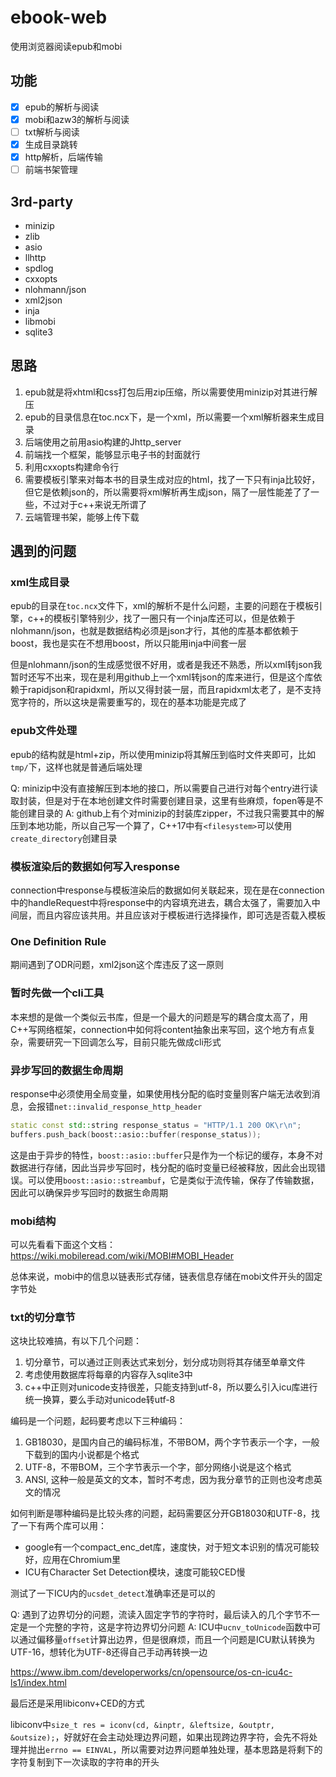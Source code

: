 # ebook-web

使用浏览器阅读epub和mobi

## 功能

- [x] epub的解析与阅读
- [x] mobi和azw3的解析与阅读
- [ ] txt解析与阅读
- [x] 生成目录跳转
- [x] http解析，后端传输
- [ ] 前端书架管理

## 3rd-party

- minizip
- zlib
- asio
- llhttp
- spdlog
- cxxopts
- nlohmann/json
- xml2json
- inja
- libmobi
- sqlite3


## 思路

1. epub就是将xhtml和css打包后用zip压缩，所以需要使用minizip对其进行解压
2. epub的目录信息在toc.ncx下，是一个xml，所以需要一个xml解析器来生成目录
3. 后端使用之前用asio构建的Jhttp_server
4. 前端找一个框架，能够显示电子书的封面就行
5. 利用cxxopts构建命令行
6. 需要模板引擎来对每本书的目录生成对应的html，找了一下只有inja比较好，但它是依赖json的，所以需要将xml解析再生成json，隔了一层性能差了了一些，不过对于c++来说无所谓了
7. 云端管理书架，能够上传下载

## 遇到的问题

### xml生成目录

epub的目录在`toc.ncx`文件下，xml的解析不是什么问题，主要的问题在于模板引擎，c++的模板引擎特别少，找了一圈只有一个inja库还可以，但是依赖于nlohmann/json，也就是数据结构必须是json才行，其他的库基本都依赖于boost，我也是实在不想用boost，所以只能用inja中间套一层

但是nlohmann/json的生成感觉很不好用，或者是我还不熟悉，所以xml转json我暂时还写不出来，现在是利用github上一个xml转json的库来进行，但是这个库依赖于rapidjson和rapidxml，所以又得封装一层，而且rapidxml太老了，是不支持宽字符的，所以这块是需要重写的，现在的基本功能是完成了

### epub文件处理

epub的结构就是html+zip，所以使用minizip将其解压到临时文件夹即可，比如`tmp/`下，这样也就是普通后端处理

Q: minizip中没有直接解压到本地的接口，所以需要自己进行对每个entry进行读取封装，但是对于在本地创建文件时需要创建目录，这里有些麻烦，fopen等是不能创建目录的
A: github上有个对minizip的封装库zipper，不过我只需要其中的解压到本地功能，所以自己写一个算了，C++17中有`<filesystem>`可以使用`create_directory`创建目录

### 模板渲染后的数据如何写入response

connection中response与模板渲染后的数据如何关联起来，现在是在connection中的handleRequest中将response中的内容填充进去，耦合太强了，需要加入中间层，而且内容应该共用。并且应该对于模板进行选择操作，即可选是否载入模板

### One Definition Rule

期间遇到了ODR问题，xml2json这个库违反了这一原则

### 暂时先做一个cli工具

本来想的是做一个类似云书库，但是一个最大的问题是写的耦合度太高了，用C++写网络框架，connection中如何将content抽象出来写回，这个地方有点复杂，需要研究一下回调怎么写，目前只能先做成cli形式

### 异步写回的数据生命周期

response中必须使用全局变量，如果使用栈分配的临时变量则客户端无法收到消息，会报错`net::invalid_response_http_header`

```cpp
static const std::string response_status = "HTTP/1.1 200 OK\r\n";
buffers.push_back(boost::asio::buffer(response_status));
```

这是由于异步的特性，`boost::asio::buffer`只是作为一个标记的缓存，本身不对数据进行存储，因此当异步写回时，栈分配的临时变量已经被释放，因此会出现错误。可以使用`boost::asio::streambuf`，它是类似于流传输，保存了传输数据，因此可以确保异步写回时的数据生命周期

### mobi结构

可以先看看下面这个文档：
https://wiki.mobileread.com/wiki/MOBI#MOBI_Header

总体来说，mobi中的信息以链表形式存储，链表信息存储在mobi文件开头的固定字节处

### txt的切分章节

这块比较难搞，有以下几个问题：

1. 切分章节，可以通过正则表达式来划分，划分成功则将其存储至单章文件
2. 考虑使用数据库将每章的内容存入sqlite3中
3. c++中正则对unicode支持很差，只能支持到utf-8，所以要么引入icu库进行统一换算，要么手动对unicode转utf-8

编码是一个问题，起码要考虑以下三种编码：

1. GB18030，是国内自己的编码标准，不带BOM，两个字节表示一个字，一般下载到的国内小说都是个格式
2. UTF-8，不带BOM，三个字节表示一个字，部分网络小说是这个格式
3. ANSI, 这种一般是英文的文本，暂时不考虑，因为我分章节的正则也没考虑英文的情况

如何判断是哪种编码是比较头疼的问题，起码需要区分开GB18030和UTF-8，找了一下有两个库可以用：

- google有一个compact_enc_det库，速度快，对于短文本识别的情况可能较好，应用在Chromium里
- ICU有Character Set Detection模块，速度可能较CED慢

测试了一下ICU内的`ucsdet_detect`准确率还是可以的

Q: 遇到了边界切分的问题，流读入固定字节的字符时，最后读入的几个字节不一定是一个完整的字符，这是字符边界切分问题
A: ICU中`ucnv_toUnicode`函数中可以通过偏移量`offset`计算出边界，但是很麻烦，而且一个问题是ICU默认转换为UTF-16，想转化为UTF-8还得自己手动再转换一边

https://www.ibm.com/developerworks/cn/opensource/os-cn-icu4c-ls1/index.html

最后还是采用libiconv+CED的方式

libiconv中`size_t res = iconv(cd, &inptr, &leftsize, &outptr, &outsize);`，好就好在会主动处理边界问题，如果出现跨边界字符，会先不将处理并抛出`errno == EINVAL`，所以需要对边界问题单独处理，基本思路是将剩下的字符复制到下一次读取的字符串的开头




